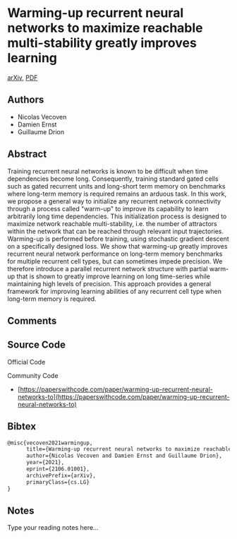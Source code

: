 
# Warming-up recurrent neural networks to maximize reachable multi-stability greatly improves learning

[arXiv](https://arxiv.org/abs/2106.01001), [PDF](https://arxiv.org/pdf/2106.01001.pdf)

## Authors

- Nicolas Vecoven
- Damien Ernst
- Guillaume Drion

## Abstract

Training recurrent neural networks is known to be difficult when time dependencies become long. Consequently, training standard gated cells such as gated recurrent units and long-short term memory on benchmarks where long-term memory is required remains an arduous task. In this work, we propose a general way to initialize any recurrent network connectivity through a process called "warm-up" to improve its capability to learn arbitrarily long time dependencies. This initialization process is designed to maximize network reachable multi-stability, i.e. the number of attractors within the network that can be reached through relevant input trajectories. Warming-up is performed before training, using stochastic gradient descent on a specifically designed loss. We show that warming-up greatly improves recurrent neural network performance on long-term memory benchmarks for multiple recurrent cell types, but can sometimes impede precision. We therefore introduce a parallel recurrent network structure with partial warm-up that is shown to greatly improve learning on long time-series while maintaining high levels of precision. This approach provides a general framework for improving learning abilities of any recurrent cell type when long-term memory is required.

## Comments



## Source Code

Official Code



Community Code

- [https://paperswithcode.com/paper/warming-up-recurrent-neural-networks-to](https://paperswithcode.com/paper/warming-up-recurrent-neural-networks-to)

## Bibtex

```tex
@misc{vecoven2021warmingup,
      title={Warming-up recurrent neural networks to maximize reachable multi-stability greatly improves learning}, 
      author={Nicolas Vecoven and Damien Ernst and Guillaume Drion},
      year={2021},
      eprint={2106.01001},
      archivePrefix={arXiv},
      primaryClass={cs.LG}
}
```

## Notes

Type your reading notes here...


